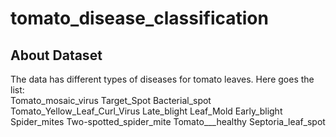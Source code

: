 # tomato_disease_classification
## About Dataset 
The data has different types of diseases for tomato leaves.
Here goes the list:  
Tomato_mosaic_virus 
Target_Spot 
Bacterial_spot 
Tomato_Yellow_Leaf_Curl_Virus 
Late_blight 
Leaf_Mold 
Early_blight 
Spider_mites 
Two-spotted_spider_mite 
Tomato___healthy 
Septoria_leaf_spot

